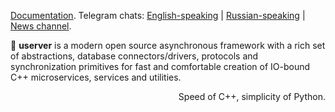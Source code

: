 [Documentation](https://userver-framework.github.io/). Telegram chats: [English-speaking](https://t.me/userver_en) | [Russian-speaking](https://t.me/userver_ru) | [News channel](https://t.me/userver_news).

🐙 **userver** is a modern open source asynchronous framework with a rich set of abstractions,
database connectors/drivers, protocols and synchronization primitives for fast and
comfortable creation of IO-bound C++ microservices, services and utilities.

<p align="right">Speed of C++, simplicity of Python.</p>
